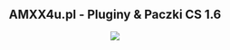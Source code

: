 <div align="center">

##  AMXX4u.pl - Pluginy & Paczki CS 1.6

<img src="https://i.imgur.com/LPsTt48.png"></img>

</div>
